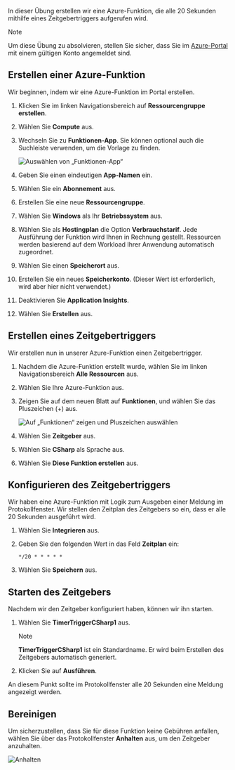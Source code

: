 In dieser Übung erstellen wir eine Azure-Funktion, die alle 20 Sekunden mithilfe eines Zeitgebertriggers aufgerufen wird.

> [!NOTE] 
> Um diese Übung zu absolvieren, stellen Sie sicher, dass Sie im [Azure-Portal](https://portal.azure.com/) mit einem gültigen Konto angemeldet sind.

## <a name="create-an-azure-function"></a>Erstellen einer Azure-Funktion

Wir beginnen, indem wir eine Azure-Funktion im Portal erstellen.

1. Klicken Sie im linken Navigationsbereich auf **Ressourcengruppe erstellen**.

1. Wählen Sie **Compute** aus.

1. Wechseln Sie zu **Funktionen-App**. Sie können optional auch die Suchleiste verwenden, um die Vorlage zu finden.

    ![Auswählen von „Funktionen-App“](../media-drafts/4-click-function-app.png)

1. Geben Sie einen eindeutigen **App-Namen** ein.

1. Wählen Sie ein **Abonnement** aus.

1. Erstellen Sie eine neue **Ressourcengruppe**.

1. Wählen Sie **Windows** als Ihr **Betriebssystem** aus.

1. Wählen Sie als **Hostingplan** die Option **Verbrauchstarif**. Jede Ausführung der Funktion wird Ihnen in Rechnung gestellt. Ressourcen werden basierend auf dem Workload Ihrer Anwendung automatisch zugeordnet.

1. Wählen Sie einen **Speicherort** aus.

1. Erstellen Sie ein neues **Speicherkonto**. (Dieser Wert ist erforderlich, wird aber hier nicht verwendet.)

1. Deaktivieren Sie **Application Insights**.

1. Wählen Sie **Erstellen** aus.

## <a name="create-a-timer-trigger"></a>Erstellen eines Zeitgebertriggers

Wir erstellen nun in unserer Azure-Funktion einen Zeitgebertrigger.

1. Nachdem die Azure-Funktion erstellt wurde, wählen Sie im linken Navigationsbereich **Alle Ressourcen** aus.

1. Wählen Sie Ihre Azure-Funktion aus.

1. Zeigen Sie auf dem neuen Blatt auf **Funktionen**, und wählen Sie das Pluszeichen (+) aus.

    ![Auf „Funktionen“ zeigen und Pluszeichen auswählen](../media-drafts/4-hover-function.png)

1. Wählen Sie **Zeitgeber** aus.

1. Wählen Sie **CSharp** als Sprache aus.

1. Wählen Sie **Diese Funktion erstellen** aus.

## <a name="configure-the-timer-trigger"></a>Konfigurieren des Zeitgebertriggers

Wir haben eine Azure-Funktion mit Logik zum Ausgeben einer Meldung im Protokollfenster. Wir stellen den Zeitplan des Zeitgebers so ein, dass er alle 20 Sekunden ausgeführt wird.

1. Wählen Sie **Integrieren** aus.

1. Geben Sie den folgenden Wert in das Feld **Zeitplan** ein:

    ```
    */20 * * * * *
    ```

1. Wählen Sie **Speichern** aus.

## <a name="start-the-timer"></a>Starten des Zeitgebers

Nachdem wir den Zeitgeber konfiguriert haben, können wir ihn starten.

1. Wählen Sie **TimerTriggerCSharp1** aus. 

    > [!NOTE]
    > **TimerTriggerCSharp1** ist ein Standardname. Er wird beim Erstellen des Zeitgebers automatisch generiert.

1. Klicken Sie auf **Ausführen**. 

An diesem Punkt sollte im Protokollfenster alle 20 Sekunden eine Meldung angezeigt werden.

## <a name="clean-up"></a>Bereinigen

Um sicherzustellen, dass Sie für diese Funktion keine Gebühren anfallen, wählen Sie über das Protokollfenster **Anhalten** aus, um den Zeitgeber anzuhalten.

![Anhalten](../media-drafts/4-pause-timer.png)


